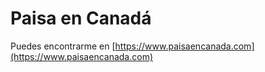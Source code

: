 # Paisa en Canadá

Puedes encontrarme en [https://www.paisaencanada.com](https://www.paisaencanada.com)
